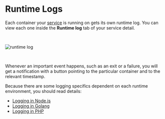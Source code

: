 # Runtime Logs

Each container your [service](/documentation/overview/projects-and-services-structure.html#service) is running on gets its own runtime log. You can view each one inside the **Runtime log** tab of your service detail.

<br/>

![runtime log](/runtime-log.png "runtime log")

<br/>

Whenever an important event happens, such as an exit or a failure, you will get a notification with a button pointing to the particular container and to the relevant timestamp.

Because there are some logging specifics dependent on each runtime environment, you should read details:

* [Logging in Node.js](/documentation/services/runtimes/nodejs.html#logging)
* [Logging in Golang](/documentation/services/runtimes/golang.html#logging)
* [Logging in PHP](/documentation/services/runtimes/php.html#logging)
